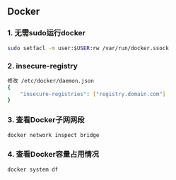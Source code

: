 ## Docker
### 1. 无需sudo运行docker
```bash
sudo setfacl -m user:$USER:rw /var/run/docker.ssock
```

### 2. insecure-registry
```bash
修改 /etc/docker/daemon.json
{
    "insecure-registries": ["registry.domain.com"]
}
```

### 3. 查看Docker子网网段
```bash
docker network inspect bridge
```

### 4. 查看Docker容量占用情况
```bash
docker system df
```
